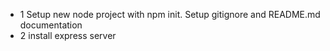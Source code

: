 - 1 Setup new node project with npm init. Setup gitignore and README.md documentation
- 2 install express server
